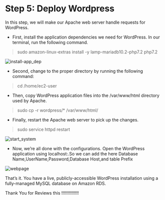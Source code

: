 # Step 5: Deploy Wordpress

In this step, we will make our Apache web server handle requests for WordPress.

- First, install the application dependencies we need for WordPress. In our terminal, run the following command.
> sudo amazon-linux-extras install -y lamp-mariadb10.2-php7.2 php7.2

![install-app_dep](https://user-images.githubusercontent.com/60148173/120820523-42a53900-c572-11eb-9e97-95ab75d9a844.PNG)


- Second, change to the proper directory by running the following command:
> cd /home/ec2-user

- Then, copy  WordPress application files into the /var/www/html directory used by Apache.
>sudo cp -r wordpress/* /var/www/html/

- Finally, restart the Apache web server to pick up the changes.
>sudo service httpd restart

![start_system](https://user-images.githubusercontent.com/60148173/120820663-5ea8da80-c572-11eb-8186-a09e0234f6e9.PNG)

- Now, we’re all done with the configurations. Open the WordPress application using localhost:<port>.So we can add the here  Database Name,UserName,Password,Database Host,and table Prefix
  
![webpage](https://user-images.githubusercontent.com/60148173/120821572-39689c00-c573-11eb-846c-b67c21eb6fcf.PNG)
  

That’s it. You have a live, publicly-accessible WordPress installation using a fully-managed MySQL database on Amazon RDS.
  
Thank You for Reviews this !!!!!!!!!!!!!!
